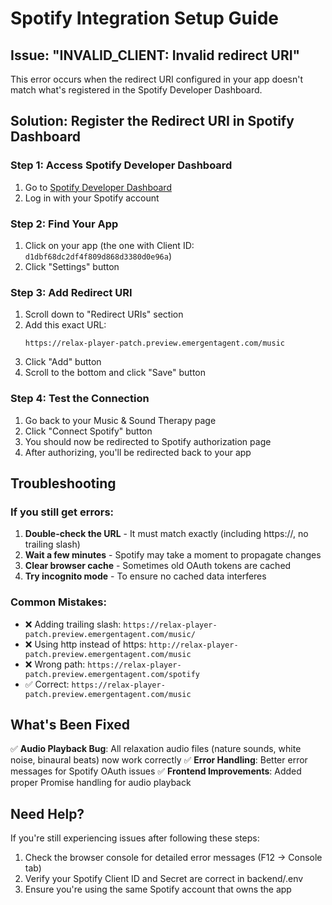 # Spotify Integration Setup Guide

## Issue: "INVALID_CLIENT: Invalid redirect URI"

This error occurs when the redirect URI configured in your app doesn't match what's registered in the Spotify Developer Dashboard.

## Solution: Register the Redirect URI in Spotify Dashboard

### Step 1: Access Spotify Developer Dashboard
1. Go to [Spotify Developer Dashboard](https://developer.spotify.com/dashboard)
2. Log in with your Spotify account

### Step 2: Find Your App
1. Click on your app (the one with Client ID: `d1dbf68dc2df4f809d868d3380d0e96a`)
2. Click "Settings" button

### Step 3: Add Redirect URI
1. Scroll down to "Redirect URIs" section
2. Add this exact URL:
   ```
   https://relax-player-patch.preview.emergentagent.com/music
   ```
3. Click "Add" button
4. Scroll to the bottom and click "Save" button

### Step 4: Test the Connection
1. Go back to your Music & Sound Therapy page
2. Click "Connect Spotify" button
3. You should now be redirected to Spotify authorization page
4. After authorizing, you'll be redirected back to your app

## Troubleshooting

### If you still get errors:
1. **Double-check the URL** - It must match exactly (including https://, no trailing slash)
2. **Wait a few minutes** - Spotify may take a moment to propagate changes
3. **Clear browser cache** - Sometimes old OAuth tokens are cached
4. **Try incognito mode** - To ensure no cached data interferes

### Common Mistakes:
- ❌ Adding trailing slash: `https://relax-player-patch.preview.emergentagent.com/music/`
- ❌ Using http instead of https: `http://relax-player-patch.preview.emergentagent.com/music`
- ❌ Wrong path: `https://relax-player-patch.preview.emergentagent.com/spotify`
- ✅ Correct: `https://relax-player-patch.preview.emergentagent.com/music`

## What's Been Fixed

✅ **Audio Playback Bug**: All relaxation audio files (nature sounds, white noise, binaural beats) now work correctly
✅ **Error Handling**: Better error messages for Spotify OAuth issues
✅ **Frontend Improvements**: Added proper Promise handling for audio playback

## Need Help?

If you're still experiencing issues after following these steps:
1. Check the browser console for detailed error messages (F12 → Console tab)
2. Verify your Spotify Client ID and Secret are correct in backend/.env
3. Ensure you're using the same Spotify account that owns the app

